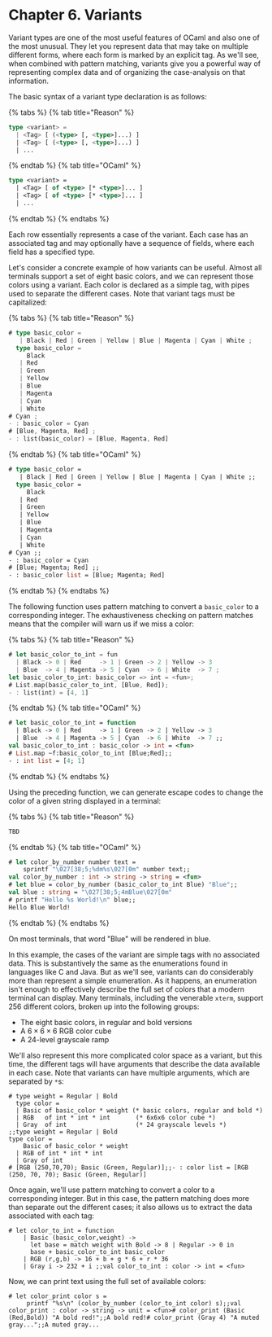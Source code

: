 # Chapter 6. Variants

Variant types are one of the most useful features of OCaml and also one of the most unusual. They let you represent data that may take on multiple different forms, where each form is marked by an explicit tag. As we'll see, when combined with pattern matching, variants give you a powerful way of representing complex data and of organizing the case-analysis on that information.

The basic syntax of a variant type declaration is as follows:

{% tabs %}
{% tab title="Reason" %}

```rust
type <variant> =  
  | <Tag> [ (<type> [, <type>]...) ]  
  | <Tag> [ (<type> [, <type>]...) ]  
  | ...
```

{% endtab %}
{% tab title="OCaml" %}

```ocaml
type <variant> =  
  | <Tag> [ of <type> [* <type>]... ]  
  | <Tag> [ of <type> [* <type>]... ]  
  | ...
```

{% endtab %}
{% endtabs %}

Each row essentially represents a case of the variant. Each case has an associated tag and may optionally have a sequence of fields, where each field has a specified type.

Let's consider a concrete example of how variants can be useful. Almost all terminals support a set of eight basic colors, and we can represent those colors using a variant. Each color is declared as a simple tag, with pipes used to separate the different cases. Note that variant tags must be capitalized:

{% tabs %}
{% tab title="Reason" %}

```rust
# type basic_color =
   | Black | Red | Green | Yellow | Blue | Magenta | Cyan | White ;
  type basic_color =
     Black
   | Red
   | Green
   | Yellow
   | Blue
   | Magenta
   | Cyan
   | White
# Cyan ;
- : basic_color = Cyan
# [Blue, Magenta, Red] ;
- : list(basic_color) = [Blue, Magenta, Red]
```

{% endtab %}
{% tab title="OCaml" %}

```ocaml
# type basic_color =
   | Black | Red | Green | Yellow | Blue | Magenta | Cyan | White ;;
  type basic_color =
     Black
   | Red
   | Green
   | Yellow
   | Blue
   | Magenta
   | Cyan
   | White
# Cyan ;;
- : basic_color = Cyan
# [Blue; Magenta; Red] ;;
- : basic_color list = [Blue; Magenta; Red]
```

{% endtab %}
{% endtabs %}

The following function uses pattern matching to convert a `basic_color` to a corresponding integer. The exhaustiveness checking on pattern matches means that the compiler will warn us if we miss a color:

{% tabs %}
{% tab title="Reason" %}

```rust
# let basic_color_to_int = fun
  | Black -> 0 | Red     -> 1 | Green -> 2 | Yellow -> 3
  | Blue  -> 4 | Magenta -> 5 | Cyan  -> 6 | White  -> 7 ;
let basic_color_to_int: basic_color => int = <fun>;
# List.map(basic_color_to_int, [Blue, Red]);
- : list(int) = [4, 1]
```

{% endtab %}
{% tab title="OCaml" %}

```ocaml
# let basic_color_to_int = function
  | Black -> 0 | Red     -> 1 | Green -> 2 | Yellow -> 3
  | Blue  -> 4 | Magenta -> 5 | Cyan  -> 6 | White  -> 7 ;;
val basic_color_to_int : basic_color -> int = <fun>
# List.map ~f:basic_color_to_int [Blue;Red];;
- : int list = [4; 1]
```

{% endtab %}
{% endtabs %}

Using the preceding function, we can generate escape codes to change the color of a given string displayed in a terminal:

{% tabs %}
{% tab title="Reason" %}

```rust
TBD
```

{% endtab %}
{% tab title="OCaml" %}

```ocaml
# let color_by_number number text =
    sprintf "\027[38;5;%dm%s\027[0m" number text;;
val color_by_number : int -> string -> string = <fun>
# let blue = color_by_number (basic_color_to_int Blue) "Blue";;
val blue : string = "\027[38;5;4mBlue\027[0m"
# printf "Hello %s World!\n" blue;;
Hello Blue World!
```

{% endtab %}
{% endtabs %}

On most terminals, that word "Blue" will be rendered in blue.

In this example, the cases of the variant are simple tags with no associated data. This is substantively the same as the enumerations found in languages like C and Java. But as we'll see, variants can do considerably more than represent a simple enumeration. As it happens, an enumeration isn't enough to effectively describe the full set of colors that a modern terminal can display. Many terminals, including the venerable `xterm`, support 256 different colors, broken up into the following groups:

- The eight basic colors, in regular and bold versions
- A 6 × 6 × 6 RGB color cube
- A 24-level grayscale ramp

We'll also represent this more complicated color space as a variant, but this time, the different tags will have arguments that describe the data available in each case. Note that variants can have multiple arguments, which are separated by `*`s:

```text
# type weight = Regular | Bold
  type color =
  | Basic of basic_color * weight (* basic colors, regular and bold *)
  | RGB   of int * int * int       (* 6x6x6 color cube *)
  | Gray  of int                   (* 24 grayscale levels *)
;;type weight = Regular | Bold
type color =
    Basic of basic_color * weight
  | RGB of int * int * int
  | Gray of int
# [RGB (250,70,70); Basic (Green, Regular)];;- : color list = [RGB (250, 70, 70); Basic (Green, Regular)]
```

Once again, we'll use pattern matching to convert a color to a corresponding integer. But in this case, the pattern matching does more than separate out the different cases; it also allows us to extract the data associated with each tag:

```text
# let color_to_int = function
    | Basic (basic_color,weight) ->
      let base = match weight with Bold -> 8 | Regular -> 0 in
      base + basic_color_to_int basic_color
    | RGB (r,g,b) -> 16 + b + g * 6 + r * 36
    | Gray i -> 232 + i ;;val color_to_int : color -> int = <fun>
```

Now, we can print text using the full set of available colors:

```text
# let color_print color s =
     printf "%s\n" (color_by_number (color_to_int color) s);;val color_print : color -> string -> unit = <fun># color_print (Basic (Red,Bold)) "A bold red!";;A bold red!# color_print (Gray 4) "A muted gray...";;A muted gray...
```
